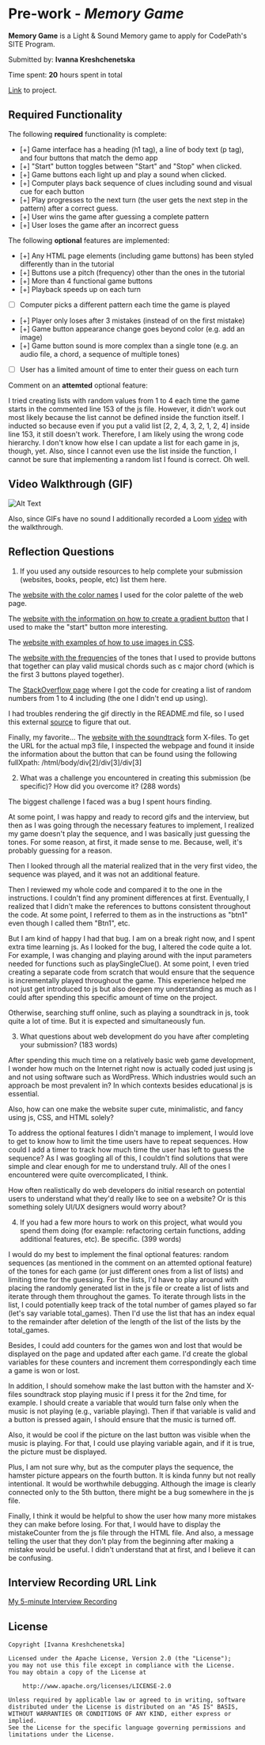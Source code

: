 # Pre-work - *Memory Game*

**Memory Game** is a Light & Sound Memory game to apply for CodePath's SITE Program. 

Submitted by: **Ivanna Kreshchenetska**

Time spent: **20** hours spent in total

[Link](https://glitch.com/edit/#!/deluxe-rhetorical-bunny) to project.

## Required Functionality

The following **required** functionality is complete:

* [+] Game interface has a heading (h1 tag), a line of body text (p tag), and four buttons that match the demo app
* [+] "Start" button toggles between "Start" and "Stop" when clicked. 
* [+] Game buttons each light up and play a sound when clicked. 
* [+] Computer plays back sequence of clues including sound and visual cue for each button
* [+] Play progresses to the next turn (the user gets the next step in the pattern) after a correct guess. 
* [+] User wins the game after guessing a complete pattern
* [+] User loses the game after an incorrect guess

The following **optional** features are implemented:

* [+] Any HTML page elements (including game buttons) has been styled differently than in the tutorial
* [+] Buttons use a pitch (frequency) other than the ones in the tutorial
* [+] More than 4 functional game buttons
* [+] Playback speeds up on each turn
* [ ] Computer picks a different pattern each time the game is played
* [+] Player only loses after 3 mistakes (instead of on the first mistake)
* [+] Game button appearance change goes beyond color (e.g. add an image)
* [+] Game button sound is more complex than a single tone (e.g. an audio file, a chord, a sequence of multiple tones)
* [ ] User has a limited amount of time to enter their guess on each turn

Comment on an **attemted** optional feature:

I tried creating lists with random values from 1 to 4 each time the game starts in the commented line 153 of the js file. 
However, it didn't work out most likely because the list cannot be defined inside the function itself. I inducted so because even if you put a valid list [2, 2, 4, 3, 2, 1, 2, 4] inside line 153, it still doesn't work. Therefore, I am likely using the wrong code hierarchy. I don't know how else I can update a list for each game in js, though, yet.
Also, since I cannot even use the list inside the function, I cannot be sure that implementing a random list I found is correct. 
Oh well. 


## Video Walkthrough (GIF)

![Alt Text](https://cdn.glitch.global/7f47bedb-841f-4d51-9af5-88428ab6871d/Memory%20Game%20Recording%20Hopefully%20Final.gif)

Also, since GIFs have no sound I additionally recorded a Loom  [video](https://www.loom.com/share/e249afd48d374dec9329b883927fa8f8) with the walkthrough.

## Reflection Questions

1. If you used any outside resources to help complete your submission (websites, books, people, etc) list them here. 


The [website with the color names](https://www.w3schools.com/colors/colors_names.asp) I used for the color palette of the web page.


The [website with the information on how to create a gradient button](https://wpforms.com/how-to-customize-button-styles-with-css-with-examples/) that I used to make the "start" button more interesting.


The [website with examples of how to use images in CSS](https://css-tricks.com/almanac/properties/b/background-image/).


The [website with the frequencies](https://pages.mtu.edu/~suits/notefreqs.html) of the tones that I used to provide buttons that together can play valid musical chords such as c major chord (which is the first 3 buttons played together).


The [StackOverflow page](https://stackoverflow.com/questions/9419263/how-to-play-audio) where I got the code for creating a list of random numbers from 1 to 4 including (the one I didn't end up using).

I had troubles rendering the gif directly in the README.md file, so I used this external [source](https://stackoverflow.com/questions/34341808/is-there-a-way-to-add-a-gif-to-a-markdown-file) to figure that out.

Finally, my favorite... The [website with the soundtrack](https://www.myinstants.com/instant/x-files/?utm_source=copy&utm_medium=share) form X-files. To get the URL for the actual mp3 file, I inspected the webpage and found it inside the information about the button that can be found using the following fullXpath: /html/body/div[2]/div[3]/div[3]


2. What was a challenge you encountered in creating this submission (be specific)? How did you overcome it? (288 words) 

The biggest challenge I faced was a bug I spent hours finding.


At some point, I was happy and ready to record gifs and the interview, but then as I was going through the necessary features to implement, I realized my game doesn't play the sequence, and I was basically just guessing the tones. For some reason, at first, it made sense to me. Because, well, it's probably guessing for a reason. 


Then I looked through all the material realized that in the very first video, the sequence was played, and it was not an additional feature. 


Then I reviewed my whole code and compared it to the one in the instructions. I couldn't find any prominent differences at first. Eventually, I realized that I didn't make the references to buttons consistent throughout the code. At some point, I referred to them as in the instructions as "btn1" even though I called them "Btn1", etc.


But I am kind of happy I had that bug. I am on a break right now, and I spent extra time learning js. As I looked for the bug, I altered the code quite a lot. For example, I was changing and playing around with the input parameters needed for functions such as playSingleClue(). At some point, I even tried creating a separate code from scratch that would ensure that the sequence is incrementally played throughout the game. This experience helped me not just get introduced to js but also deepen my understanding as much as I could after spending this specific amount of time on the project.


Otherwise, searching stuff online, such as playing a soundtrack in js, took quite a lot of time. But it is expected and simultaneously fun.  


3. What questions about web development do you have after completing your submission? (183 words) 


After spending this much time on a relatively basic web game development, I wonder how much on the Internet right now is actually coded just using js and not using software such as WordPress. Which industries would such an approach be most prevalent in? In which contexts besides educational js is essential. 


Also, how can one make the website super cute, minimalistic, and fancy using js, CSS, and HTML solely?


To address the optional features I didn't manage to implement, I would love to get to know how to limit the time users have to repeat sequences. How could I add a timer to track how much time the user has left to guess the sequence? As I was googling all of this, I couldn't find solutions that were simple and clear enough for me to understand truly. All of the ones I encountered were quite overcomplicated, I think. 


How often realistically do web developers do initial research on potential users to understand what they'd really like to see on a website? Or is this something solely UI/UX designers would worry about? 


4. If you had a few more hours to work on this project, what would you spend them doing (for example: refactoring certain functions, adding additional features, etc). Be specific. (399 words) 


I would do my best to implement the final optional features: random sequences (as mentioned in the comment on an attemted optional feature) of the tones for each game (or just different ones from a list of lists) and limiting time for the guessing. For the lists, I'd have to play around with placing the randomly generated list in the js file or create a list of lists and iterate through them throughout the games. To iterate through lists in the list, I could potentially keep track of the total number of games played so far (let's say variable total_games). Then I'd use the list that has an index equal to the remainder after deletion of the length of the list of the lists by the total_games.


Besides, I could add counters for the games won and lost that would be displayed on the page and updated after each game. I'd create the global variables for these counters and increment them correspondingly each time a game is won or lost. 


In addition, I should somehow make the last button with the hamster and X-files soundtrack stop playing music if I press it for the 2nd time, for example. I should create a variable that would turn false only when the music is not playing (e.g., variable playing). Then if that variable is valid and a button is pressed again, I should ensure that the music is turned off.  


Also, it would be cool if the picture on the last button was visible when the music is playing. For that, I could use playing variable again, and if it is true, the picture must be displayed. 


Plus, I am not sure why, but as the computer plays the sequence, the hamster picture appears on the fourth button. It is kinda funny but not really intentional. It would be worthwhile debugging. Although the image is clearly connected only to the 5th button, there might be a bug somewhere in the js file.


Finally, I think it would be helpful to show the user how many more mistakes they can make before losing. For that, I would have to display the mistakeCounter from the js file through the HTML file. And also, a message telling the user that they don't play from the beginning after making a mistake would be useful. I didn't understand that at first, and I believe it can be confusing.


## Interview Recording URL Link

[My 5-minute Interview Recording](https://www.loom.com/share/e09ebb7546054a18b8840cda7cf5c114)


## License

    Copyright [Ivanna Kreshchenetska]

    Licensed under the Apache License, Version 2.0 (the "License");
    you may not use this file except in compliance with the License.
    You may obtain a copy of the License at

        http://www.apache.org/licenses/LICENSE-2.0

    Unless required by applicable law or agreed to in writing, software
    distributed under the License is distributed on an "AS IS" BASIS,
    WITHOUT WARRANTIES OR CONDITIONS OF ANY KIND, either express or implied.
    See the License for the specific language governing permissions and
    limitations under the License.